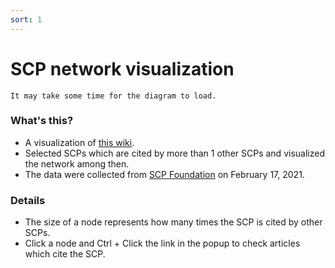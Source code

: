 ```yaml
---
sort: 1
---
```


# SCP network visualization

```note
It may take some time for the diagram to load.
```

<div class="flourish-embed flourish-network" data-src="visualisation/5326575"><script src="https://public.flourish.studio/resources/embed.js"></script></div>

### What's this?
- A visualization of [this wiki](https://iwasaki501.github.io/ternbusty/).
- Selected SCPs which are cited by more than 1 other SCPs and visualized the network among then.
- The data were collected from [SCP Foundation](https://scp-wiki.wikidot.com/) on February 17, 2021. 

### Details
- The size of a node represents how many times the SCP is cited by other SCPs.
- Click a node and Ctrl + Click the link in the popup to check articles which cite the SCP.
